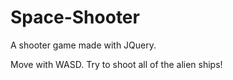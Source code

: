 # Space-Shooter
<p>A shooter game made with JQuery.</p>
Move with WASD. Try to shoot all of the alien ships!
